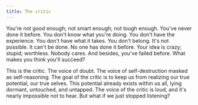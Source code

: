 ```yaml
---
title: The critic
---
```


You're not good enough; not smart enough; not tough enough. You've never done it before. You don't know what you're doing. You don't have the experience. You don't have what it takes. You don't belong. It's not possible. It can't be done. No one has done it before. Your idea is crazy; stupid; worthless. Nobody cares. And besides, you've failed before. What makes you think you'll succeed?

This is the critic. The voice of doubt. The voice of self-destruction masked as self-reasoning. The goal of the critic is to keep us from realizing our true potential, our true selves. This potential already exists within us all, lying dormant, untouched, and untapped. The voice of the critic is loud, and it's nearly impossible not to hear. But what if we just stopped listening?
